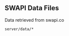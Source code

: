 SWAPI Data Files
----------------
Data retrieved from swapi.co

```match
server/data/*
```

[icon]: fa://fa-database/#33e9ff
